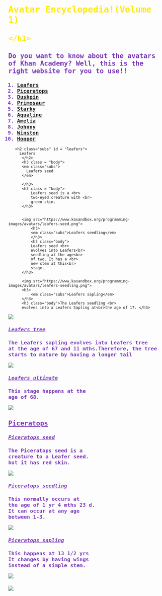 <!DOCTYPE html>
<style> 
  
   .avartar {
       color:rgb(60, 255, 0);
       
   } 
    .body{
        color:rgb(121, 57, 184);
        font-family:monospace;
    }
    
    .df {
        color:rgb(255, 234, 0);
        font-family:monospace;
    }
    .subs {
        color:rgb(121,57,184);
        font-family:monospace;
        text-decoration:underline;
    }
    
</style>
<html>
    <head>
        <meta charset="utf-8">
        <title>Spin-off of "Avartars Encylopedia!"</title>
    </head><h1 class="df">Avatar Encyclopedia!(Volume 1)
    
    </h1>
    
   <h2 class = "body"> Do you want to know about the avatars of Khan Academy?
       Well, this is the right website for you to use!! 
                          
   </h2> 
   <h3 class = "body"> 
   <ol>
    <li><a href = "#leafers">Leafers</a ></li>  
    <li><a href="#piceratops">Piceratops</a></li  > <li id = "duskpin"><a href = "#duskpin">Duskpin</a></li>
    <li id = "primosaur"><a href="#primosaur">Primosaur</a></li> 
     <li id="starky"><a href="#starky">Starky</a></li>  
     <li id="aqualine"><a href="#aqualine">Aqualine</a></li>  
      <li id="amelia"><a href="#amelia">Amelia</a></li> 
      <li id="johnny"><a href="#johnny">Johnny</a></li>
      <li id="winston"><a href="#winston">Winston</a></li>
      <li id="hopper"><a href="#hopper">Hopper</a></li>
   </ol>
       </h3>
       
       <h2 class="subs" id = "leafers">
         Leafers  
          </h2>
          <h3 class = "body">
          <em class="subs">
            Leafers seed
          </em>
          
          </h3>
          <h3 class = "body">
              Leafers seed is a <br>
              two-eyed creature with <br>
              green skin.
          </h3>
          
          
          <img src="https://www.kasandbox.org/programming-images/avatars/leafers-seed.png">
              <h3>
              <em class="subs">Leafers seedling</em>
              </h3>
              <h3 class="body">
              Leafers seed <br>
              evolves into Leafers<br>
              seedling at the age<br>
              of two. It has a <br>
              new stem at this<br>
              stage.
          </h3>
          
          <img src="https://www.kasandbox.org/programming-images/avatars/leafers-seedling.png">
          <h3>
              <em class="subs">Leafers sapling</em>
          </h3>
          <h3 class="body">The Leafers seedling <br>
          evolves into a Leafers Sapling at<br>the age of 17. </h3>
              
  <img src="https://www.kasandbox.org/programming-images/avatars/leafers-sapling.png"> 
  <h3 class="subs">
     <em>
         Leafers tree
     </em> 
  </h3>
  <h3 class="body">The Leafers sapling evolves into Leafers tree <br>at the age of 67 and 11 mths.Therefore, the tree <br>
starts to mature by having a longer tail
  </h3>
   <img src="https://www.kasandbox.org/programming-images/avatars/leafers-tree.png">
   <h3 class="subs"><em>
   Leafers ultimate 
       </em>
   </h3>
   <h3 class="body">
    This stage happens at the<br>
    age of 68.
   </h3>
   <img src="https://www.kasandbox.org/programming-images/avatars/leafers-ultimate.png">
   <h2 class="subs"id="piceratops">Piceratops</h2>
   <h3 class="subs"><em>Piceratops seed</em></h3>
   <h3 class="body">
       The Piceratops seed is a <br>creature to a Leafer seed.
       <br>but it has red skin.
   </h3>
   <img src="https://www.kasandbox.org/programming-images/avatars/piceratops-seed.png">
   <h3 class="subs"><em>Piceratops seedling</em></h3>
   <h3 class="body">This normally occurs at<br>
       the age of 1 yr 4 mths 23 d.<br>
       It can occur at any age <br>
       between 1-3.
   </h3>
   <img src="https://www.kasandbox.org/programming-images/avatars/piceratops-seedling.png">
   <h3 class="subs"><em>
   Piceratops sapling
       </em>
</h3>
   <h3 class="body">
   This happens at 13 1/2 yrs<br>
   It changes by having wings<br>
   instead of a simple stem.
   </h3>
   <img src="https://www.kasandbox.org/programming-images/avatars/piceratops-sapling.png">
   <h3 id="subs"><em></em></h3>
   <img src="https://www.kasandbox.org/programming-images/avatars/piceratops-tree.png">
</html>
